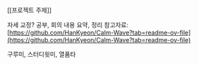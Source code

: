  [[프로젝트 주제]]
 
자세 교정?
공부, 회의 내용 요약, 정리
참고자료: [https://github.com/HanKyeon/Calm-Wave?tab=readme-ov-file](https://github.com/HanKyeon/Calm-Wave?tab=readme-ov-file)

구루미, 스터디윗미, 열품타
